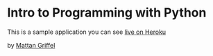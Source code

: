# Intro to Programming with Python

This is a sample application you can see [live on Heroku](https://ipp-sample-app.herokuapp.com/)

by [Mattan Griffel](http://mattangriffel.com)